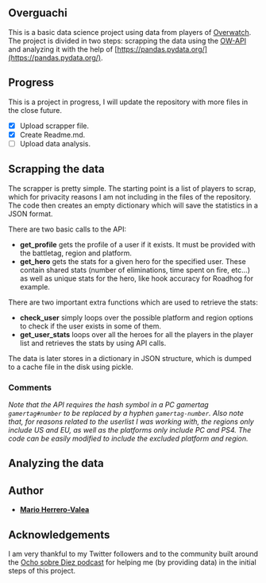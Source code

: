 ## Overguachi

This is a basic data science project using data from players of [Overwatch](https://playoverwatch.com/en-us/). The project is divided in two steps: scrapping the data using the [OW-API](https://ow-api.com/) and analyzing it with the help of [https://pandas.pydata.org/](https://pandas.pydata.org/). 


## Progress

This is a project in progress, I will update the repository with more files in the close future.

- [x] Upload scrapper file.
- [x] Create Readme.md.
- [ ] Upload data analysis.

## Scrapping the data

The scrapper is pretty simple. The starting point is a list of players to scrap, which for privacity reasons I am not including
in the files of the repository. The code then creates an empty dictionary which will save the statistics in a JSON format.

There are two basic calls to the API:
- **get_profile** gets the profile of a user if it exists. It must be provided with the battletag, region and platform.
- **get_hero** gets the stats for a given hero for the specified user. These contain shared stats (number of eliminations, time
spent on fire, etc...) as well as unique stats for the hero, like hook accuracy for Roadhog for example.

There are two important extra functions which are used to retrieve the stats:
- **check_user** simply loops over the possible platform and region options to check if the user exists in some of them.
- **get_user_stats** loops over all the heroes for all the players in the player list and retrieves the stats by using API calls.

The data is later stores in a dictionary in JSON structure, which is dumped to a cache file in the disk using pickle.

### Comments

*Note that the API requires the hash symbol in a PC gamertag <code>gamertag#number</code> to be replaced by a hyphen <code>gamertag-number</code>.*
*Also note that, for reasons related to the userlist I was working with, the regions only include US and EU, as well as the platforms only include PC and PS4. The code can be easily modified to include the excluded platform and region.*


## Analyzing the data


## Author

* **[Mario Herrero-Valea](https://github.com/fcooly)** 

## Acknowledgements
I am very thankful to my Twitter followers and to the community built around the [Ocho sobre Diez podcast](https://twitter.com/ochosobrediez) for helping me (by providing data) in the initial steps of this project.
